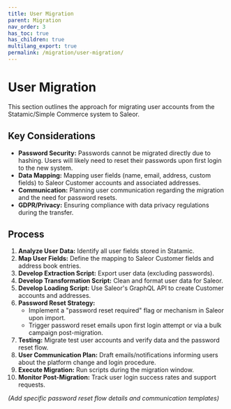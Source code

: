 ```yaml
---
title: User Migration
parent: Migration
nav_order: 3
has_toc: true
has_children: true
multilang_export: true
permalink: /migration/user-migration/
---
```


# User Migration

This section outlines the approach for migrating user accounts from the Statamic/Simple Commerce system to Saleor.

## Key Considerations

*   **Password Security:** Passwords cannot be migrated directly due to hashing. Users will likely need to reset their passwords upon first login to the new system.
*   **Data Mapping:** Mapping user fields (name, email, address, custom fields) to Saleor Customer accounts and associated addresses.
*   **Communication:** Planning user communication regarding the migration and the need for password resets.
*   **GDPR/Privacy:** Ensuring compliance with data privacy regulations during the transfer.

## Process

1.  **Analyze User Data:** Identify all user fields stored in Statamic.
2.  **Map User Fields:** Define the mapping to Saleor Customer fields and address book entries.
3.  **Develop Extraction Script:** Export user data (excluding passwords).
4.  **Develop Transformation Script:** Clean and format user data for Saleor.
5.  **Develop Loading Script:** Use Saleor's GraphQL API to create Customer accounts and addresses.
6.  **Password Reset Strategy:**
    *   Implement a "password reset required" flag or mechanism in Saleor upon import.
    *   Trigger password reset emails upon first login attempt or via a bulk campaign post-migration.
7.  **Testing:** Migrate test user accounts and verify data and the password reset flow.
8.  **User Communication Plan:** Draft emails/notifications informing users about the platform change and login procedure.
9.  **Execute Migration:** Run scripts during the migration window.
10. **Monitor Post-Migration:** Track user login success rates and support requests.

*(Add specific password reset flow details and communication templates)* 